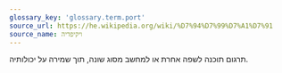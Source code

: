 ```yaml
---
glossary_key: 'glossary.term.port'
source_url: https://he.wikipedia.org/wiki/%D7%94%D7%99%D7%A1%D7%91
source_name: ויקיפדיה
---
```


תרגום תוכנה לשפה אחרת או למחשב מסוג שונה, תוך שמירה על יכולותיה.

